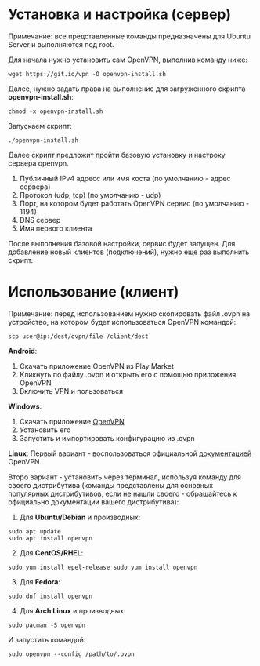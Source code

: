 # Установка и настройка (сервер)
Примечание: все представленные команды предназначены для Ubuntu Server и выполняются под root.


Для начала нужно установить сам  OpenVPN, выполнив команду ниже:
```
wget https://git.io/vpn -O openvpn-install.sh
```

Далее, нужно задать права на выполнение для загруженного скрипта **openvpn-install.sh**:
```
chmod +x openvpn-install.sh
```

Запускаем скрипт:
```
./openvpn-install.sh
```

Далее скрипт предложит пройти базовую установку и настроку сервера openvpn.
1. Публичный IPv4 адресс или имя хоста (по умолчанию - адрес сервера)
2. Протокол (udp, tcp) (по умолчанию - udp)
3. Порт, на котором будет работать OpenVPN сервис (по умолчанию - 1194)
4. DNS сервер
5. Имя первого клиента

После выполнения базовой настройки, сервис будет запущен.
Для добавление новый клиентов (подключений), нужно еще раз выполнить скрипт.

# Использование (клиент)
Примечание: перед использованием нужно скопировать файл .ovpn на устройство, на котором будет использоваться OpenVPN командой: 
```
scp user@ip:/dest/ovpn/file /client/dest
```
**Android**:
1. Скачать приложение OpenVPN из Play Market
2. Кликнуть по файлу .ovpn и открыть его с помощью приложения OpenVPN
3. Включить VPN и пользоваться

**Windows**:
1. Скачать приложение [OpenVPN](https://openvpn.net/downloads/openvpn-connect-v3-windows.msi)
2. Установить его
3. Запустить и импортировать конфигурацию из .ovpn

**Linux**:
Первый вариант - воспользоваться официальной [документацией](https://openvpn.net/openvpn-client-for-linux/) OpenVPN.

Второ вариант - установить через терминал, используя команду для своего дистрибутива (команды представлены для основных популярных дистрибутивов, если не нашли своего - обращайтесь к официально документации вашего дистрибутива):
1. Для **Ubuntu/Debian** и производных:
```
sudo apt update 
sudo apt install openvpn
```
2. Для **CentOS/RHEL**:
```
sudo yum install epel-release sudo yum install openvpn
```
3. Для **Fedora**:
```
sudo dnf install openvpn
```
4. Для **Arch Linux** и производных:
```
sudo pacman -S openvpn
```

И запустить командой:
```
sudo openvpn --config /path/to/.ovpn
```